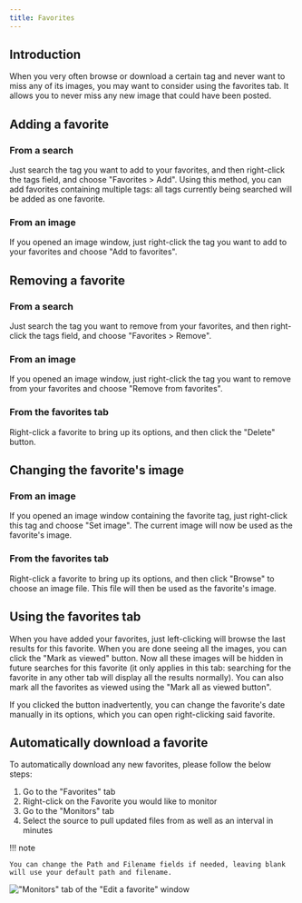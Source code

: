```yaml
---
title: Favorites
---
```



## Introduction

When you very often browse or download a certain tag and never want to miss any of its images, you may want to consider using the favorites tab. It allows you to never miss any new image that could have been posted.



## Adding a favorite

### From a search
Just search the tag you want to add to your favorites, and then right-click the tags field, and choose "Favorites > Add". Using this method, you can add favorites containing multiple tags: all tags currently being searched will be added as one favorite.

### From an image
If you opened an image window, just right-click the tag you want to add to your favorites and choose "Add to favorites".



## Removing a favorite

### From a search
Just search the tag you want to remove from your favorites, and then right-click the tags field, and choose "Favorites > Remove".

### From an image
If you opened an image window, just right-click the tag you want to remove from your favorites and choose "Remove from favorites".

### From the favorites tab
Right-click a favorite to bring up its options, and then click the "Delete" button.



## Changing the favorite's image

### From an image
If you opened an image window containing the favorite tag, just right-click this tag and choose "Set image". The current image will now be used as the favorite's image.

### From the favorites tab
Right-click a favorite to bring up its options, and then click "Browse" to choose an image file. This file will then be used as the favorite's image.



## Using the favorites tab

When you have added your favorites, just left-clicking will browse the last results for this favorite. When you are done seeing all the images, you can click the "Mark as viewed" button. Now all these images will be hidden in future searches for this favorite (it only applies in this tab: searching for the favorite in any other tab will display all the results normally). You can also mark all the favorites as viewed using the "Mark all as viewed button".

If you clicked the button inadvertently, you can change the favorite's date manually in its options, which you can open right-clicking said favorite.



## Automatically download a favorite

To automatically download any new favorites, please follow the below steps:

1. Go to the "Favorites" tab
2. Right-click on the Favorite you would like to monitor
3. Go to the "Monitors" tab
4. Select the source to pull updated files from as well as an interval in minutes

!!! note

    You can change the Path and Filename fields if needed, leaving blank will use your default path and filename.

!["Monitors" tab of the "Edit a favorite" window](img/favorite-monitors.png)